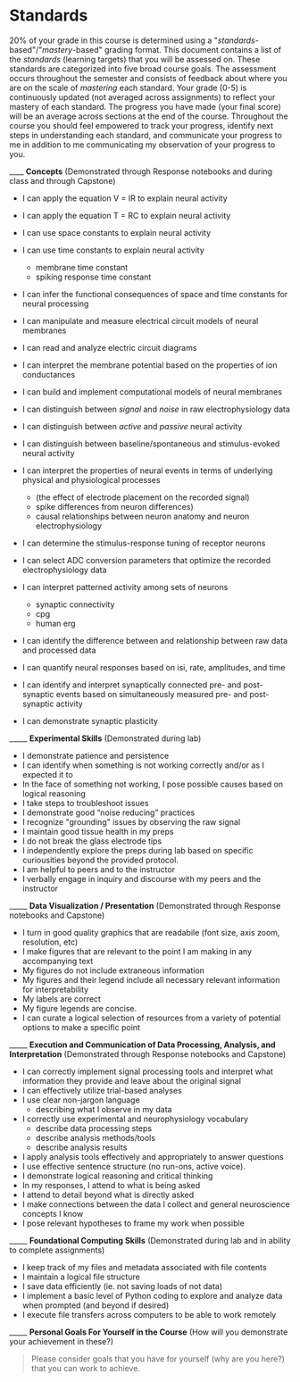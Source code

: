 # Standards

20% of your grade in this course is determined using a "*standards*-based"/"*mastery*-based" grading format. This document contains a list of the *standards* (learning targets) that you will be assessed on. These standards are categorized into five broad course goals. The assessment occurs throughout the semester and consists of feedback about where you are on the scale of *mastering* each standard. Your grade (0-5) is continuously updated (not averaged across assignments) to reflect your mastery of each standard. The progress you have made (your final score) will be an average across sections at the end of the course. Throughout the course you should feel empowered to track your progress, identify next steps in understanding each standard, and communicate your progress to me in addition to me communicating my observation of your progress to you.

____ **Concepts** (Demonstrated through Response notebooks and during class and through Capstone)
- I can apply the equation V = IR to explain neural activity
- I can apply the equation T = RC to explain neural activity
- I can use space constants to explain neural activity
- I can use time constants to explain neural activity
  - membrane time constant
  - spiking response time constant
- I can infer the functional consequences of space and time constants for neural processing
- I can manipulate and measure electrical circuit models of neural membranes
- I can read and analyze electric circuit diagrams
- I can interpret the membrane potential based on the properties of ion conductances
- I can build and implement computational models of neural membranes
- I can distinguish between *signal* and *noise* in raw electrophysiology data
- I can distinguish between *active* and *passive* neural activity
- I can distinguish between baseline/spontaneous and stimulus-evoked neural activity
- I can interpret the properties of neural events in terms of underlying physical and physiological processes
  - (the effect of electrode placement on the recorded signal)
  - spike differences from neuron differences)
  - causal relationships between neuron anatomy and neuron electrophysiology
- I can determine the stimulus-response tuning of receptor neurons
- I can select ADC conversion parameters that optimize the recorded electrophysiology data 
- I can interpret patterned activity among sets of neurons
  - synaptic connectivity
  - cpg
  - human erg 
- I can identify the difference between and relationship between raw data and processed data

- I can quantify neural responses based on isi, rate, amplitudes, and time

- I can identify and interpret synaptically connected pre- and post-synaptic events based on simultaneously measured pre- and post-synaptic activity
- I can demonstrate synaptic plasticity

_____ **Experimental Skills** (Demonstrated during lab)
- I demonstrate patience and persistence
- I can identify when something is not working correctly and/or as I expected it to
- In the face of something not working, I pose possible causes based on logical reasoning
- I take steps to troubleshoot issues
- I demonstrate good “noise reducing” practices
- I recognize "grounding" issues by observing the raw signal
- I maintain good tissue health in my preps
- I do not break the glass electrode tips
- I independently explore the preps during lab based on specific curiousities beyond the provided protocol. 
- I am helpful to peers and to the instructor
- I verbally engage in inquiry and discourse with my peers and the instructor

_____ **Data Visualization / Presentation** (Demonstrated through Response notebooks and Capstone)
- I turn in good quality graphics that are readabile (font size, axis zoom, resolution, etc)
- I make figures that are relevant to the point I am making in any accompanying text
- My figures do not include extraneous information 
- My figures and their legend include all necessary relevant information for interpretability
- My labels are correct
- My figure legends are concise.
- I can curate a logical selection of resources from a variety of potential options to make a specific point

_____ **Execution and Communication of Data Processing, Analysis, and Interpretation** (Demonstrated through Response notebooks and Capstone)
- I can correctly implement signal processing tools and interpret what information they provide and leave about the original signal
- I can effectively utilize trial-based analyses
- I use clear non-jargon language 
  - describing what I observe in my data
- I correctly use experimental and neurophysiology vocabulary
  - describe data processing steps
  - describe analysis methods/tools
  - describe analysis results 
- I apply analysis tools effectively and appropriately to answer questions 
- I use effective sentence structure (no run-ons, active voice).
- I demonstrate logical reasoning and critical thinking
- In my responses, I attend to what is being asked
- I attend to detail beyond what is directly asked
- I make connections between the data I collect and general neuroscience concepts I know
- I pose relevant hypotheses to frame my work when possible

_____ **Foundational Computing Skills** (Demonstrated during lab and in ability to complete assignments)
- I keep track of my files and metadata associated with file contents
- I maintain a logical file structure
- I save data efficiently (ie. not saving loads of not data)
- I implement a basic level of Python coding to explore and analyze data when prompted (and beyond if desired)
- I execute file transfers across computers to be able to work remotely

_____ **Personal Goals For Yourself in the Course** (How will you demonstrate your achievement in these?)
> Please consider goals that you have for yourself (why are you here?) that you can work to achieve. 
